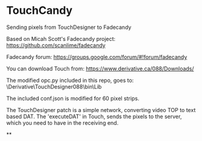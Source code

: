 TouchCandy
==========

Sending pixels from TouchDesigner to Fadecandy

Based on Micah Scott's Fadecandy project: https://github.com/scanlime/fadecandy

Fadecandy forum: https://groups.google.com/forum/#!forum/fadecandy

You can download Touch from: https://www.derivative.ca/088/Downloads/


The modified opc.py included in this repo, goes to: \Derivative\TouchDesigner088\bin\Lib

The included conf.json is modified for 60 pixel strips.

The TouchDesigner patch is a simple network, converting video TOP to text based DAT.
The 'executeDAT' in Touch, sends the pixels to the server, which you need to have in the receiving end.

**
